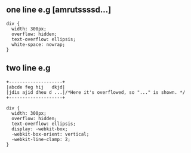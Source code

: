 ## one line e.g [amrutssssd...]

```` 
div {
  width: 300px; 
  overflow: hidden; 
  text-overflow: ellipsis; 
  white-space: nowrap;
}
````

## two line e.g 


```
+--------------------+
|abcde feg hij   dkjd|
|jdis ajid dheu d ...|/*Here it's overflowed, so "..." is shown. */
+--------------------+

```

```` 
div {
  width: 300px; 
  overflow: hidden; 
  text-overflow: ellipsis; 
  display: -webkit-box;
  -webkit-box-orient: vertical;
  -webkit-line-clamp: 2;
}
````
